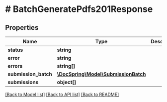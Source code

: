# # BatchGeneratePdfs201Response

## Properties

Name | Type | Description | Notes
------------ | ------------- | ------------- | -------------
**status** | **string** |  |
**error** | **string** |  | [optional]
**errors** | **string[]** |  | [optional]
**submission_batch** | [**\DocSpring\Model\SubmissionBatch**](SubmissionBatch.md) |  |
**submissions** | **object[]** |  |

[[Back to Model list]](../../README.md#models) [[Back to API list]](../../README.md#endpoints) [[Back to README]](../../README.md)
